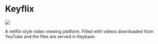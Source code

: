 # Keyflix
![](https://cdn5.cloud.stuehieyr.com/keyflix_logo.png)

A netflix style video viewing platform. Filled with videos downloaded from YouTube and the files are served in Keybase.
